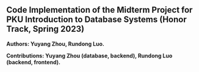 ## Code Implementation of the Midterm Project for PKU Introduction to Database Systems (Honor Track, Spring 2023)

**Authors: Yuyang Zhou, Rundong Luo.**

**Contributions: Yuyang Zhou (database, backend), Rundong Luo (backend, frontend).**

